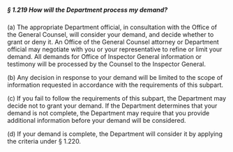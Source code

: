 ##### § 1.219 How will the Department process my demand? #####

(a) The appropriate Department official, in consultation with the Office of the General Counsel, will consider your demand, and decide whether to grant or deny it. An Office of the General Counsel attorney or Department official may negotiate with you or your representative to refine or limit your demand. All demands for Office of Inspector General information or testimony will be processed by the Counsel to the Inspector General.

(b) Any decision in response to your demand will be limited to the scope of information requested in accordance with the requirements of this subpart.

(c) If you fail to follow the requirements of this subpart, the Department may decide not to grant your demand. If the Department determines that your demand is not complete, the Department may require that you provide additional information before your demand will be considered.

(d) If your demand is complete, the Department will consider it by applying the criteria under § 1.220.